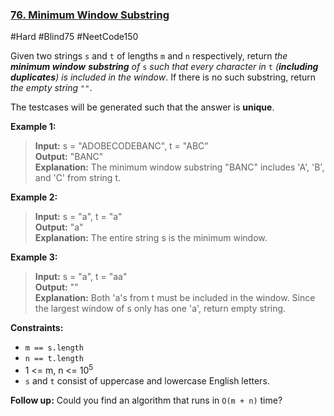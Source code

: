 ### [76. Minimum Window Substring](https://leetcode.com/problems/minimum-window-substring/)

#Hard #Blind75 #NeetCode150

Given two strings `s` and `t` of lengths `m` and `n` respectively, return _the **minimum window**_ **_substring_** _of_ `s` _such that every character in_ `t` _(**including duplicates**) is included in the window_. If there is no such substring, return _the empty string_ `""`.

The testcases will be generated such that the answer is **unique**.

**Example 1:**

> **Input:** s = "ADOBECODEBANC", t = "ABC"  
> **Output:** "BANC"  
> **Explanation:** The minimum window substring "BANC" includes 'A', 'B', and 'C' from string t.

**Example 2:**

> **Input:** s = "a", t = "a"  
> **Output:** "a"  
> **Explanation:** The entire string s is the minimum window.

**Example 3:**

> **Input:** s = "a", t = "aa"  
> **Output:** ""  
> **Explanation:** Both 'a's from t must be included in the window.
> Since the largest window of s only has one 'a', return empty string.

**Constraints:**

- `m == s.length`
- `n == t.length`
- 1 <= m, n <= 10<sup>5</sup>
- `s` and `t` consist of uppercase and lowercase English letters.

**Follow up:** Could you find an algorithm that runs in `O(m + n)` time?
